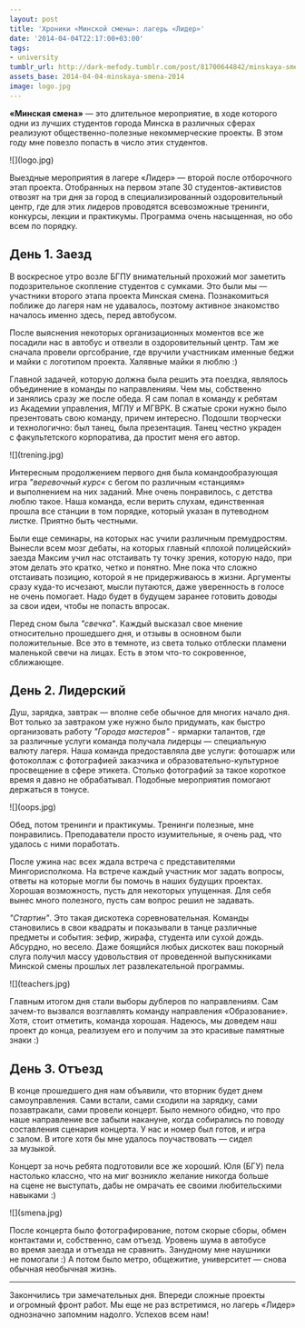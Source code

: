 ```yaml
---
layout: post
title: 'Хроники «Минской смены»: лагерь «Лидер»'
date: '2014-04-04T22:17:00+03:00'
tags:
- university
tumblr_url: http://dark-mefody.tumblr.com/post/81700644842/minskaya-smena-2014
assets_base: 2014-04-04-minskaya-smena-2014
image: logo.jpg
---
```

**«Минская смена»** — это длительное мероприятие, в ходе которого одни из лучших студентов города Минска в различных сферах реализуют общественно-полезные некоммерческие проекты. В этом году мне повезло попасть в число этих студентов.

<p class="block-full-width" markdown="1">![](logo.jpg)</p>
<!--more-->

Выездные мероприятия в лагере «Лидер» — второй после отборочного этап проекта. Отобранных на первом этапе 30 студентов-активистов отвозят на три дня за город в специализированный оздоровительный центр, где для этих лидеров проводятся всевозможные тренинги, конкурсы, лекции и практикумы. Программа очень насыщенная, но обо всем по порядку.

## День 1. Заезд

В воскресное утро возле БГПУ внимательный прохожий мог заметить подозрительное скопление студентов с сумками. Это были мы — участники второго этапа проекта Минская смена. Познакомиться поближе до лагеря нам не удавалось, поэтому активное знакомство началось именно здесь, перед автобусом.

После выяснения некоторых организационных моментов все же посадили нас в автобус и отвезли в оздоровительный центр. Там же сначала провели оргсобрание, где вручили участникам именные беджи и майки с логотипом проекта. Халявные майки я люблю :)

Главной задачей, которую должна была решить эта поездка, являлось объединение в команды по направлениям. Чем мы, собственно и занялись сразу же после обеда. Я сам попал в команду к ребятам из Академии управления, МГЛУ и МГВРК. В сжатые сроки нужно было презентовать свою команду, причем интересно. Подошли творчески и технологично: был танец, была презентация. Танец честно украден с факультетского корпоратива, да простит меня его автор.

<p class="block-full-width" markdown="1">![](trening.jpg)</p>

Интересным продолжением первого дня была командообразующая игра _"веревочный курс«_ с бегом по различным «станциям» и выполнением на них заданий. Мне очень понравилось, с детства люблю такое. Наша команда, если верить слухам, единственная прошла все станции в том порядке, который указан в путеводном листке. Приятно быть честными.

Были еще семинары, на которых нас учили различным премудростям. Вынесли всем мозг дебаты, на которых главный «плохой полицейский» заезда Максим учил нас отстаивать ту точку зрения, которую надо, при этом делать это кратко, четко и понятно. Мне пока что сложно отстаивать позицию, которой я не придерживаюсь в жизни. Аргументы сразу куда-то исчезают, мысли путаются, даже уверенность в голосе не очень помогает. Надо будет в будущем заранее готовить доводы за свои идеи, чтобы не попасть впросак.

Перед сном была _"свечка"_. Каждый высказал свое мнение относительно прошедшего дня, и отзывы в основном были положительные. Все это в темноте, из света только отблески пламени маленькой свечи на лицах. Есть в этом что-то сокровенное, сближающее.

## День 2. Лидерский

Душ, зарядка, завтрак — вполне себе обычное для многих начало дня. Вот только за завтраком уже нужно было придумать, как быстро организовать работу _"Города мастеров"_ - ярмарки талантов, где за различные услуги команда получала лидерцы — специальную валюту лагеря. Наша команда предоставляла две услуги: фотошарж или фотоколлаж с фотографией заказчика и образовательно-культурное просвещение в сфере этикета. Столько фотографий за такое короткое время я давно не обрабатывал. Подобные мероприятия помогают держаться в тонусе.

<p class="block-full-width" markdown="1">![](oops.jpg)</p>

Обед, потом тренинги и практикумы. Тренинги полезные, мне понравились. Преподаватели просто изумительные, я очень рад, что удалось с ними поработать.

После ужина нас всех ждала встреча с представителями Мингорисполкома. На встрече каждый участник мог задать вопросы, ответы на которые могли бы помочь в наших будущих проектах. Хорошая возможность, пусть для некоторых упущенная. Для себя вынес много полезного, пусть сам вопрос решил не задавать.

_"Стартин"_. Это такая дискотека соревновательная. Команды становились в свои квадраты и показывали в танце различные предметы и события: зефир, жирафа, студента или сухой дождь. Абсурдно, но весело. Даже боящийся любых дискотек ваш покорный слуга получил массу удовольствия от проведенной выпускниками Минской смены прошлых лет развлекательной программы.

<p class="block-full-width" markdown="1">![](teachers.jpg)</p>

Главным итогом дня стали выборы дублеров по направлениям. Сам зачем-то вызвался возглавлять команду направления «Образование». Хотя, стоит отметить, команда хорошая. Надеюсь, мы доведем наш проект до конца, реализуем его и получим за это красивые памятные знаки :)

## День 3. Отъезд

В конце прошедшего дня нам объявили, что вторник будет днем самоуправления. Сами встали, сами сходили на зарядку, сами позавтракали, сами провели концерт. Было немного обидно, что про наше направление все забыли накануне, когда собирались по поводу составления сценария концерта. У нас и номер был готов, и игра с залом. В итоге хотя бы мне удалось поучаствовать — сидел за музыкой.

Концерт за ночь ребята подготовили все же хороший. Юля (БГУ) пела настолько классно, что на миг возникло желание никогда больше на сцене не выступать, дабы не омрачать ее своими любительскими навыками :)

<p class="block-full-width" markdown="1">![](smena.jpg)</p>

После концерта было фотографирование, потом скорые сборы, обмен контактами и, собственно, сам отъезд. Уровень шума в автобусе во время заезда и отъезда не сравнить. Занудному мне наушники не помогали :) А потом было метро, общежитие, университет — снова обычная необычная жизнь.

* * *

Закончились три замечательных дня. Впереди сложные проекты и огромный фронт работ. Мы еще не раз встретимся, но лагерь «Лидер» однозначно запомним надолго. Успехов всем нам!
